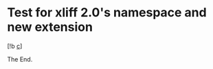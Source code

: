 # Test for xliff 2.0's namespace and new extension

[!b [c](d)]

The End.


<!--HONumber=Jun16_HO1-->


